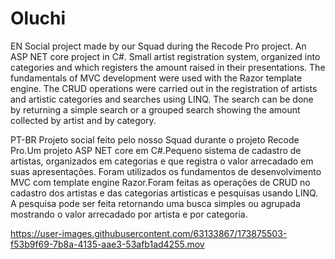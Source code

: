 # Oluchi
EN
Social project made by our Squad during the Recode Pro project. An ASP NET core project in C#. Small artist registration system, organized into categories and which registers the amount raised in their presentations. The fundamentals of MVC development were used with the Razor template engine. The CRUD operations were carried out in the registration of artists and artistic categories and searches using LINQ. The search can be done by returning a simple search or a grouped search showing the amount collected by artist and by category.

PT-BR
Projeto social feito pelo nosso Squad durante o projeto Recode Pro.Um projeto ASP NET core em C#.Pequeno sistema de cadastro de artistas, organizados em categorias e que registra o valor arrecadado em suas apresentações. Foram utilizados os fundamentos de desenvolvimento MVC com template engine Razor.Foram feitas as operações de CRUD no cadastro dos artistas e das categorias artisticas e pesquisas usando LINQ. A pesquisa pode ser feita retornando uma busca simples ou agrupada mostrando o valor arrecadado  por artista e por categoria. 



https://user-images.githubusercontent.com/63133867/173875503-f53b9f69-7b8a-4135-aae3-53afb1ad4255.mov

